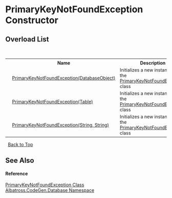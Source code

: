 # PrimaryKeyNotFoundException Constructor 
 


## Overload List
&nbsp;<table><tr><th></th><th>Name</th><th>Description</th></tr><tr><td>![Public method](media/pubmethod.gif "Public method")</td><td><a href="7FF78716">PrimaryKeyNotFoundException(DatabaseObject)</a></td><td>
Initializes a new instance of the <a href="C73F6BFA">PrimaryKeyNotFoundException</a> class</td></tr><tr><td>![Public method](media/pubmethod.gif "Public method")</td><td><a href="3396D35A">PrimaryKeyNotFoundException(Table)</a></td><td>
Initializes a new instance of the <a href="C73F6BFA">PrimaryKeyNotFoundException</a> class</td></tr><tr><td>![Public method](media/pubmethod.gif "Public method")</td><td><a href="9167D35A">PrimaryKeyNotFoundException(String, String)</a></td><td>
Initializes a new instance of the <a href="C73F6BFA">PrimaryKeyNotFoundException</a> class</td></tr></table>&nbsp;
<a href="#primarykeynotfoundexception-constructor">Back to Top</a>

## See Also


#### Reference
<a href="C73F6BFA">PrimaryKeyNotFoundException Class</a><br /><a href="E11F5D98">Albatross.CodeGen.Database Namespace</a><br />